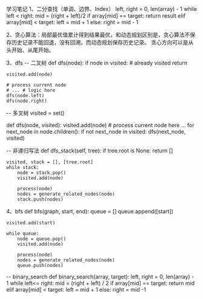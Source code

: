 学习笔记
1、二分查找（单调、边界、Index）
left, right = 0, len(array) - 1
while left < right:
	mid = (right + left)/2
	if array[mid] == target:
		return result
	elif array[mid] < target:
		left = mid + 1
	else:
		right = mid - 1
	
2、贪心算法：局部最优值累计得到结果最优，和动态规划区别是，贪心算法不保存历史记录不能回退，没有回溯，而动态规划保存历史记录。
贪心方向可以是从头开始、从尾开始。

3、dfs
-- 二叉树
def dfs(node):
	if node in visited:
		# already visited
		return 
	
	visited.add(node)
	
	# process current node
	# ... # logic here
	dfs(node.left)
	dfs(node.right)

-- 多叉树
visited = set()

def dfs(node, visited):
	visited.add(node)
	# process current node here
	...
	for next_node in node.children():
		if not next_node in visited:
			dfs(next_node, visited)
			
-- 非递归写法
def dfs_stack(self, tree):
	if tree.root is None:
		return []
	
	visited, stack = [], [tree.root]
	while stack:
		node = stack.pop()
		visited.add(node)
		
		process(node)
		nodes = generate_related_nodes(node)
		stack.push(nodes)
		
		
4、bfs
def bfs(graph, start, end):
	queue = []
	queue.append([start])
	
	visited.add(start)
	
	while queue:
		node = queue.pop()
		visited.add(node)
		
		process(node)
		nodes = generate_related_nodes(node)
		queue.push(nodes)
		
-- binary_search
def binary_search(array, target):
	left, right = 0, len(array) - 1
	while left<= right:
		mid = (right + left) / 2
		if array[mid] == target:
			return mid
		elif array[mid] < target:
			left = mid + 1
		else:
			right = mid -1 
	